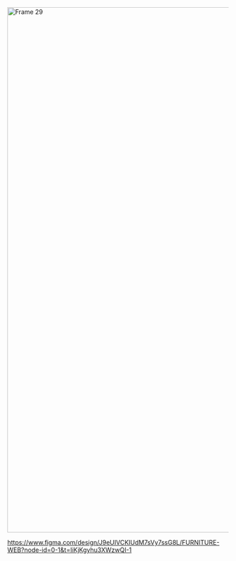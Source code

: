 <img width="1639" height="1197" alt="Frame 29" src="https://github.com/user-attachments/assets/5c7cd88d-217f-4aba-878c-f3b95e251dad" />


https://www.figma.com/design/J9eUIVCKIUdM7sVy7ssG8L/FURNITURE-WEB?node-id=0-1&t=IiKjKgyhu3XWzwQI-1
